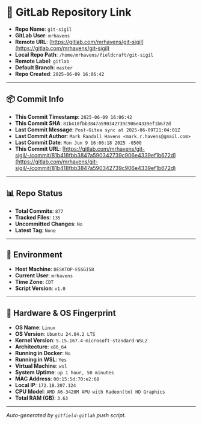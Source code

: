 # 🔗 GitLab Repository Link

- **Repo Name**: `git-sigil`
- **GitLab User**: `mrhavens`
- **Remote URL**: [https://gitlab.com/mrhavens/git-sigil](https://gitlab.com/mrhavens/git-sigil)
- **Local Repo Path**: `/home/mrhavens/fieldcraft/git-sigil`
- **Remote Label**: `gitlab`
- **Default Branch**: `master`
- **Repo Created**: `2025-06-09 16:06:42`

---

## 📦 Commit Info

- **This Commit Timestamp**: `2025-06-09 16:06:42`
- **This Commit SHA**: `81b418fbb3847a590342739c906e4339ef1b672d`
- **Last Commit Message**: `Post-Gitea sync at 2025-06-09T21:04:01Z`
- **Last Commit Author**: `Mark Randall Havens <mark.r.havens@gmail.com>`
- **Last Commit Date**: `Mon Jun 9 16:06:18 2025 -0500`
- **This Commit URL**: [https://gitlab.com/mrhavens/git-sigil/-/commit/81b418fbb3847a590342739c906e4339ef1b672d](https://gitlab.com/mrhavens/git-sigil/-/commit/81b418fbb3847a590342739c906e4339ef1b672d)

---

## 📊 Repo Status

- **Total Commits**: `877`
- **Tracked Files**: `135`
- **Uncommitted Changes**: `No`
- **Latest Tag**: `None`

---

## 🧽 Environment

- **Host Machine**: `DESKTOP-E5SGI58`
- **Current User**: `mrhavens`
- **Time Zone**: `CDT`
- **Script Version**: `v1.0`

---

## 🧬 Hardware & OS Fingerprint

- **OS Name**: `Linux`
- **OS Version**: `Ubuntu 24.04.2 LTS`
- **Kernel Version**: `5.15.167.4-microsoft-standard-WSL2`
- **Architecture**: `x86_64`
- **Running in Docker**: `No`
- **Running in WSL**: `Yes`
- **Virtual Machine**: `wsl`
- **System Uptime**: `up 1 hour, 50 minutes`
- **MAC Address**: `00:15:5d:70:e2:68`
- **Local IP**: `172.18.207.124`
- **CPU Model**: `AMD A6-3420M APU with Radeon(tm) HD Graphics`
- **Total RAM (GB)**: `3.63`

---

_Auto-generated by `gitfield-gitlab` push script._
